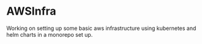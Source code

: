 # AWSInfra
Working on setting up some basic aws infrastructure using kubernetes and helm charts in a monorepo set up.
